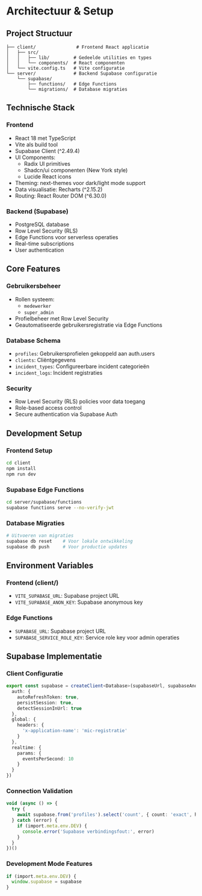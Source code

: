 # Architectuur & Setup

## Project Structuur

```
├── client/               # Frontend React applicatie
│   ├── src/
│   │   ├── lib/         # Gedeelde utilities en types
│   │   └── components/  # React componenten
│   └── vite.config.ts   # Vite configuratie
└── server/              # Backend Supabase configuratie
    └── supabase/
        ├── functions/   # Edge Functions
        └── migrations/  # Database migraties
```

## Technische Stack

### Frontend
- React 18 met TypeScript
- Vite als build tool
- Supabase Client (^2.49.4)
- UI Components:
  - Radix UI primitives
  - Shadcn/ui componenten (New York style)
  - Lucide React icons
- Theming: next-themes voor dark/light mode support
- Data visualisatie: Recharts (^2.15.2)
- Routing: React Router DOM (^6.30.0)

### Backend (Supabase)
- PostgreSQL database
- Row Level Security (RLS)
- Edge Functions voor serverless operaties
- Real-time subscriptions
- User authentication

## Core Features

### Gebruikersbeheer
- Rollen systeem:
  - `medewerker`
  - `super_admin`
- Profielbeheer met Row Level Security
- Geautomatiseerde gebruikersregistratie via Edge Functions

### Database Schema
- `profiles`: Gebruikersprofielen gekoppeld aan auth.users
- `clients`: Cliëntgegevens
- `incident_types`: Configureerbare incident categorieën
- `incident_logs`: Incident registraties

### Security
- Row Level Security (RLS) policies voor data toegang
- Role-based access control
- Secure authentication via Supabase Auth

## Development Setup

### Frontend Setup
```bash
cd client
npm install
npm run dev
```

### Supabase Edge Functions
```bash
cd server/supabase/functions
supabase functions serve --no-verify-jwt
```

### Database Migraties
```bash
# Uitvoeren van migraties
supabase db reset    # Voor lokale ontwikkeling
supabase db push     # Voor productie updates
```

## Environment Variables

### Frontend (client/)
- `VITE_SUPABASE_URL`: Supabase project URL
- `VITE_SUPABASE_ANON_KEY`: Supabase anonymous key

### Edge Functions
- `SUPABASE_URL`: Supabase project URL
- `SUPABASE_SERVICE_ROLE_KEY`: Service role key voor admin operaties

## Supabase Implementatie

### Client Configuratie
```typescript
export const supabase = createClient<Database>(supabaseUrl, supabaseAnonKey, {
  auth: {
    autoRefreshToken: true,
    persistSession: true,
    detectSessionInUrl: true
  },
  global: {
    headers: {
      'x-application-name': 'mic-registratie'
    }
  },
  realtime: {
    params: {
      eventsPerSecond: 10
    }
  }
})
```

### Connection Validation
```typescript
void (async () => {
  try {
    await supabase.from('profiles').select('count', { count: 'exact', head: true })
  } catch (error) {
    if (import.meta.env.DEV) {
      console.error('Supabase verbindingsfout:', error)
    }
  }
})()
```

### Development Mode Features
```typescript
if (import.meta.env.DEV) {
  window.supabase = supabase
}
``` 